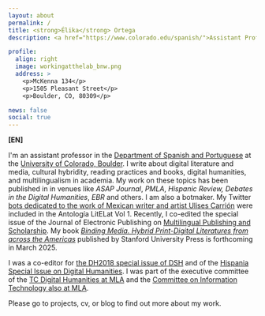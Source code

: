 ```yaml
---
layout: about
permalink: /
title: <strong>Élika</strong> Ortega
description: <a href="https://www.colorado.edu/spanish/">Assistant Professor. Department of Spanish and Portuguese. CU, Boulder</a>.

profile:
  align: right
  image: workingatthelab_bnw.png
  address: >
    <p>McKenna 134</p>
    <p>1505 Pleasant Street</p> 
    <p>Boulder, CO, 80309</p>

news: false
social: true
---
```


**[EN]**

I'm an assistant professor in the [Department of Spanish and Portuguese](https://www.colorado.edu/spanish/) at the [University of Colorado, Boulder](https://www.colorado.edu/). I write about digital literature and media, cultural hybridity, reading practices and books, digital humanities, and multilingualism in academia. My work on these topics has been published in in venues like *ASAP Journal*, *PMLA*, *Hispanic Review,* *Debates in the Digital Humanities*, *EBR* and others. I am also a botmaker. My Twitter [bots dedicated to the work of Mexican writer and artist Ulises Carrión](http://antologia.litelat.net/obra-10) were included in the Antología LitELat Vol 1. Recently, I co-edited the special issue of the Journal of Electronic Publishing on [Multilingual Publishing and Scholarship](https://journals.publishing.umich.edu/jep/). My book [*Binding Media. Hybrid Print-Digital Literatures from across the Americas*](https://www.sup.org/books/binding-media) published by Stanford University Press is forthcoming in March 2025. 

I was a co-editor for [the DH2018 special issue of DSH](https://academic.oup.com/dsh/issue/36/Supplement_1) and of the [Hispania Special Issue on Digital Humanities](https://www.aatsp.org/m/event_details.asp?id=1312622). I was part of the executive committee of the [TC Digital Humanities at MLA](https://mla.hcommons.org/groups/digital-humanities/forum/topic/mla19-582-roundtable-digital-hispanisms-2/) and the [Committee on Information Technology also at MLA](https://www.mla.org/About-Us/Governance/Committees/Committee-Listings/Professional-Issues/Committee-on-Information-Technology).

Please go to projects, cv, or blog to find out more about my work.
